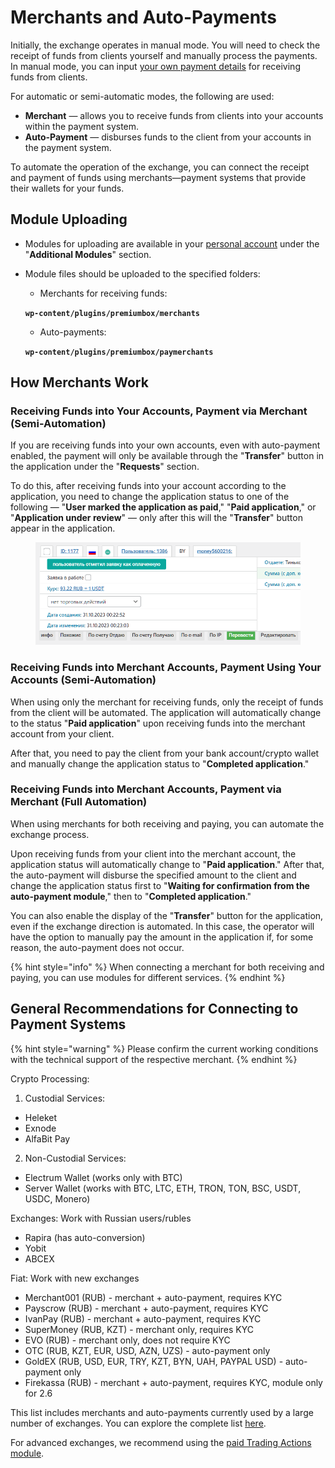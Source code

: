 # Merchants and Auto-Payments

Initially, the exchange operates in manual mode. You will need to check the receipt of funds from clients yourself and manually process the payments. In manual mode, you can input [your own payment details](https://premium.gitbook.io/main/en/basic-settings/merchants-and-auto-payments/merchants/ispolzovanie-svoikh-kart-koshelkov-schetov) for receiving funds from clients.

For automatic or semi-automatic modes, the following are used:

* **Merchant** — allows you to receive funds from clients into your accounts within the payment system.
* **Auto-Payment** — disburses funds to the client from your accounts in the payment system.

To automate the operation of the exchange, you can connect the receipt and payment of funds using merchants—payment systems that provide their wallets for your funds.

## Module Uploading

* Modules for uploading are available in your [personal account](https://premiumexchanger.com/uscripts/) under the "**Additional Modules**" section.
* Module files should be uploaded to the specified folders:

    * Merchants for receiving funds:

    **`wp-content/plugins/premiumbox/merchants`**

    * Auto-payments:

    **`wp-content/plugins/premiumbox/paymerchants`**

## How Merchants Work

### Receiving Funds into Your Accounts, Payment via Merchant (Semi-Automation)

If you are receiving funds into your own accounts, even with auto-payment enabled, the payment will only be available through the "**Transfer**" button in the application under the "**Requests**" section.

To do this, after receiving funds into your account according to the application, you need to change the application status to one of the following — "**User marked the application as paid**," "**Paid application**," or "**Application under review**" — only after this will the "**Transfer**" button appear in the application.

<figure><img src="../../.gitbook/assets/image (736)_eng.png" alt=""><figcaption></figcaption></figure>

### Receiving Funds into Merchant Accounts, Payment Using Your Accounts (Semi-Automation)

When using only the merchant for receiving funds, only the receipt of funds from the client will be automated. The application will automatically change to the status "**Paid application**" upon receiving funds into the merchant account from your client.

After that, you need to pay the client from your bank account/crypto wallet and manually change the application status to "**Completed application**."

### Receiving Funds into Merchant Accounts, Payment via Merchant (Full Automation)

When using merchants for both receiving and paying, you can automate the exchange process.

Upon receiving funds from your client into the merchant account, the application status will automatically change to "**Paid application**." After that, the auto-payment will disburse the specified amount to the client and change the application status first to "**Waiting for confirmation from the auto-payment module**," then to "**Completed application**."

You can also enable the display of the "**Transfer**" button for the application, even if the exchange direction is automated. In this case, the operator will have the option to manually pay the amount in the application if, for some reason, the auto-payment does not occur.

{% hint style="info" %}
When connecting a merchant for both receiving and paying, you can use modules for different services.
{% endhint %}

## General Recommendations for Connecting to Payment Systems

{% hint style="warning" %}
Please confirm the current working conditions with the technical support of the respective merchant.
{% endhint %}

Crypto Processing:

1. Custodial Services:

* Heleket
* Exnode
* AlfaBit Pay

2. Non-Custodial Services:

* Electrum Wallet (works only with BTC)
* Server Wallet (works with BTC, LTC, ETH, TRON, TON, BSC, USDT, USDC, Monero)

Exchanges: Work with Russian users/rubles

* Rapira (has auto-conversion)
* Yobit
* ABCEX

Fiat: Work with new exchanges

* Merchant001 (RUB) - merchant + auto-payment, requires KYC
* Payscrow (RUB) - merchant + auto-payment, requires KYC
* IvanPay (RUB) - merchant + auto-payment, requires KYC
* SuperMoney (RUB, KZT) - merchant only, requires KYC
* EVO (RUB) - merchant only, does not require KYC
* OTC (RUB, KZT, EUR, USD, AZN, UZS) - auto-payment only
* GoldEX (RUB, USD, EUR, TRY, KZT, BYN, UAH, PAYPAL USD) - auto-payment only
* Firekassa (RUB) - merchant + auto-payment, requires KYC, module only for 2.6

This list includes merchants and auto-payments currently used by a large number of exchanges. You can explore the complete list [here](https://premiumexchanger.com/modules/).

For advanced exchanges, we recommend using the [paid Trading Actions module](https://premiumexchanger.com/tradeapi/).